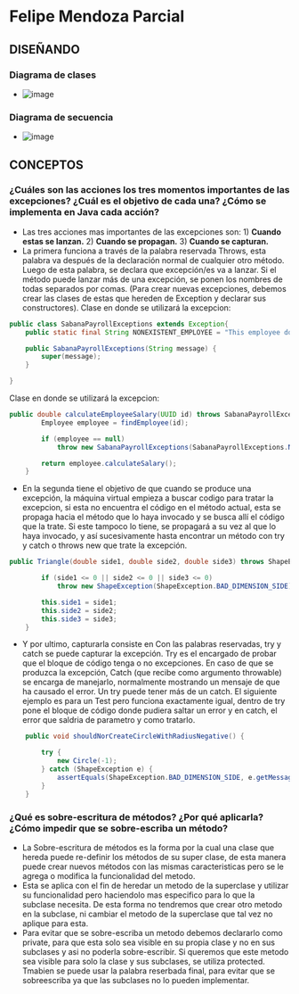 # Felipe Mendoza Parcial

## DISEÑANDO
### Diagrama de clases
* ![image](https://user-images.githubusercontent.com/78186138/115094352-d64b7900-9ee2-11eb-94e9-f05a6c41502a.png)
### Diagrama de secuencia
* ![image](https://user-images.githubusercontent.com/78186138/115094925-fe3bdc00-9ee4-11eb-8b25-b7cedfd6809a.png)


## CONCEPTOS
### ¿Cuáles son las acciones los tres momentos importantes de las excepciones? ¿Cuál es el objetivo de cada una? ¿Cómo se implementa en Java cada acción?
* Las tres acciones mas importantes de las excepciones son: 1) **Cuando estas se lanzan.** 2) **Cuando se propagan.** 3) **Cuando se capturan.** 
* La primera funciona a través de la palabra reservada Throws, esta palabra va después de la declaración normal de cualquier otro método. 
Luego de esta palabra, se declara que excepción/es va a lanzar. Si el método puede lanzar más de una excepción, se ponen los nombres de todas separados por comas. 
(Para crear nuevas excepciones, debemos crear las clases de estas que hereden de Exception y declarar sus constructores). 
Clase en donde se utilizará la excepcion:
```java
public class SabanaPayrollExceptions extends Exception{
    public static final String NONEXISTENT_EMPLOYEE = "This employee doesn't exist";

    public SabanaPayrollExceptions(String message) {
        super(message);
    }

}
```
Clase en donde se utilizará la excepcion:
```java
public double calculateEmployeeSalary(UUID id) throws SabanaPayrollExceptions{
        Employee employee = findEmployee(id);

        if (employee == null)
            throw new SabanaPayrollExceptions(SabanaPayrollExceptions.NONEXISTENT_EMPLOYEE);

        return employee.calculateSalary();
    }
```
* En la segunda tiene el objetivo de que cuando se produce una excepción, la máquina virtual empieza a buscar codigo para tratar la excepcion, si esta no encuentra el código en 
el método actual, esta se propaga hacia el método que lo haya invocado y se busca allí el código que la trate. Si este tampoco lo tiene, se propagará a su vez al que lo haya 
invocado, y así sucesivamente hasta encontrar un método con try y catch o throws new que trate la excepción. 
```java
public Triangle(double side1, double side2, double side3) throws ShapeException {

        if (side1 <= 0 || side2 <= 0 || side3 <= 0)
            throw new ShapeException(ShapeException.BAD_DIMENSION_SIDE);

        this.side1 = side1;
        this.side2 = side2;
        this.side3 = side3;
    }
```
* Y por ultimo, capturarla consiste en Con las palabras reservadas, try y catch se puede capturar la excepción. Try es el encargado de probar que el bloque de código tenga o
no excepciones. En caso de que se produzca la excepción, Catch (que recibe como argumento throwable) se encarga de manejarlo, normalmente mostrando un mensaje de que ha causado 
el error. Un try puede tener más de un catch.
El siguiente ejemplo es para un Test pero funciona exactamente igual, dentro de try pone el bloque de código donde pudiera saltar un error y en catch, el error que saldria de parametro y como tratarlo.
```java
    public void shouldNorCreateCircleWithRadiusNegative() {

        try {
            new Circle(-1);
        } catch (ShapeException e) {
            assertEquals(ShapeException.BAD_DIMENSION_SIDE, e.getMessage());
        }
    }
```
### ¿Qué es sobre-escritura de métodos? ¿Por qué aplicarla? ¿Cómo impedir que se sobre-escriba un método?
* La Sobre-escritura de métodos es la forma por la cual una clase que hereda puede re-definir los métodos de su super clase, de esta manera puede crear nuevos métodos con las mismas
caracteristicas pero se le agrega o modifica la funcionalidad del metodo.
* Esta se aplica con el fin de heredar un metodo de la superclase y utilizar su funcionalidad pero haciendolo mas especifico para lo que la subclase necesita. De esta forma no
tendremos que crear otro metodo en la subclase, ni cambiar el metodo de la superclase que tal vez no aplique para esta.
* Para evitar que se sobre-escriba un metodo debemos declararlo como private, para que esta solo sea visible en su propia clase y no en sus subclases y asi no poderla sobre-escribir.
Si queremos que este metodo sea visible para solo la clase y sus subclases, se utiliza protected. Tmabien se puede usar la palabra reserbada final, para evitar que se sobreescriba ya que las subclases
no lo pueden implementar.









